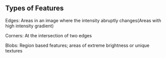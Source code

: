 ## Types of Features

Edges: Areas in an image where the intensity abruptly changes\(Areas with high intensity gradient\)

Corners:  At the intersection of two edges

Blobs:  Region based features; areas of extreme brightness or unique textures



